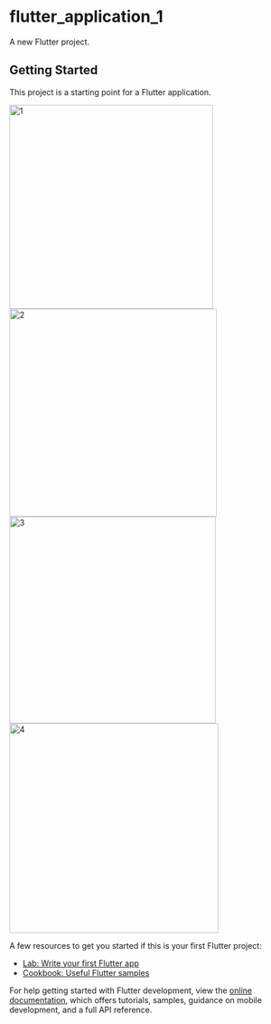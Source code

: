 # flutter_application_1

A new Flutter project.

## Getting Started

This project is a starting point for a Flutter application.


<img width="360" alt="1" src="https://github.com/user-attachments/assets/e90a92c7-9e62-4043-9303-4caaed133721">
<img width="367" alt="2" src="https://github.com/user-attachments/assets/4cb0fb31-7887-4870-abf7-db9b860692c6">
<img width="365" alt="3" src="https://github.com/user-attachments/assets/79d4b3ba-41c9-491c-bd7c-060bdc55a449">
<img width="370" alt="4" src="https://github.com/user-attachments/assets/3b5f68aa-d229-41ed-807f-f9eb2e23cd36">



A few resources to get you started if this is your first Flutter project:

- [Lab: Write your first Flutter app](https://docs.flutter.dev/get-started/codelab)
- [Cookbook: Useful Flutter samples](https://docs.flutter.dev/cookbook)

For help getting started with Flutter development, view the
[online documentation](https://docs.flutter.dev/), which offers tutorials,
samples, guidance on mobile development, and a full API reference.
